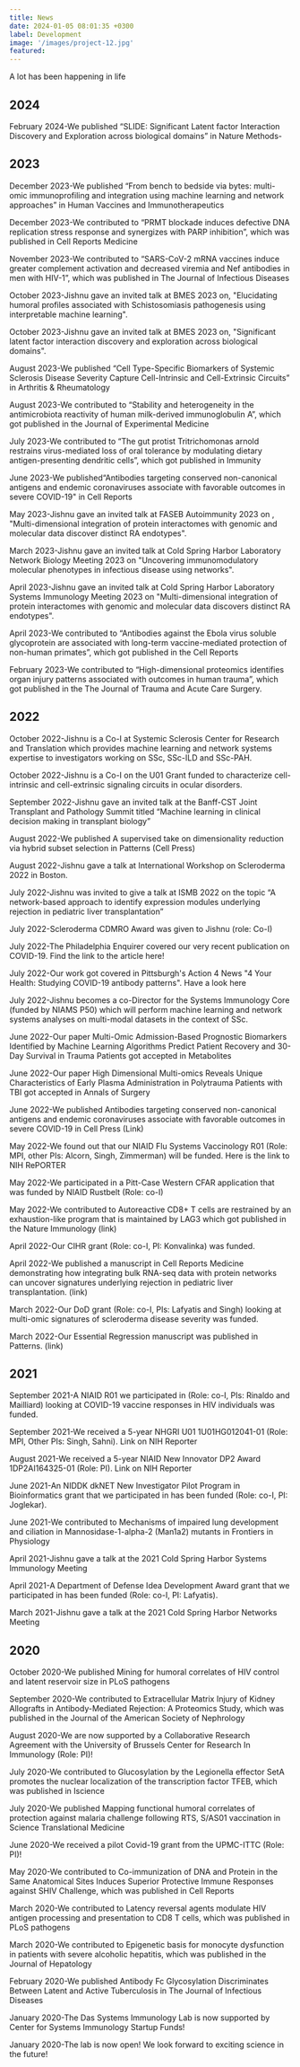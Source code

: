 ```yaml
---
title: News
date: 2024-01-05 08:01:35 +0300
label: Development
image: '/images/project-12.jpg'
featured:
---
```


A lot has been happening in life

## 2024

February 2024-We published “SLIDE: Significant Latent factor Interaction Discovery and Exploration across biological domains” in Nature Methods-

## 2023

December 2023-We published “From bench to bedside via bytes: multi-omic immunoprofiling and integration using machine learning and network approaches” in Human Vaccines and Immunotherapeutics

December 2023-We contributed to “PRMT blockade induces defective DNA replication stress response and synergizes with PARP inhibition”, which was published in Cell Reports Medicine

November 2023-We contributed to “SARS-CoV-2 mRNA vaccines induce greater complement activation and decreased viremia and Nef antibodies in men with HIV-1”, which was published in The Journal of Infectious Diseases

October 2023-Jishnu gave an invited talk at BMES 2023 on, "Elucidating humoral profiles associated with Schistosomiasis pathogenesis using interpretable machine learning".

October 2023-Jishnu gave an invited talk at BMES 2023 on, "Significant latent factor interaction discovery and exploration across biological domains".

August 2023-We published “Cell Type-Specific Biomarkers of Systemic Sclerosis Disease Severity Capture Cell-Intrinsic and Cell-Extrinsic Circuits” in Arthritis & Rheumatology

August 2023-We contributed to “Stability and heterogeneity in the antimicrobiota reactivity of human milk-derived immunoglobulin A”, which got published in the Journal of Experimental Medicine

July 2023-We contributed to “The gut protist Tritrichomonas arnold restrains virus-mediated loss of oral tolerance by modulating dietary antigen-presenting dendritic cells”, which got published in Immunity

June 2023-We published“Antibodies targeting conserved non-canonical antigens and endemic coronaviruses associate with favorable outcomes in severe COVID-19" in Cell Reports

May 2023-Jishnu gave an invited talk at FASEB Autoimmunity 2023 on , "Multi-dimensional integration of protein interactomes with genomic and molecular data discover distinct RA endotypes".

March 2023-Jishnu gave an invited talk at Cold Spring Harbor Laboratory Network Biology Meeting 2023 on "Uncovering immunomodulatory molecular phenotypes in infectious disease using networks".

April 2023-Jishnu gave an invited talk at Cold Spring Harbor Laboratory Systems Immunology Meeting 2023 on "Multi-dimensional integration of protein interactomes with genomic and molecular data discovers distinct RA endotypes".

April 2023-We contributed to “Antibodies against the Ebola virus soluble glycoprotein are associated with long-term vaccine-mediated protection of non-human primates”, which got published in the Cell Reports

February 2023-We contributed to “High-dimensional proteomics identifies organ injury patterns associated with outcomes in human trauma”, which got published in the The Journal of Trauma and Acute Care Surgery.

## 2022

October 2022-Jishnu is a Co-I at Systemic Sclerosis Center for Research and Translation which provides machine learning and network systems expertise to investigators working on SSc, SSc-ILD and SSc-PAH.

October 2022-Jishnu is a Co-I on the U01 Grant funded to characterize cell-intrinsic and cell-extrinsic signaling circuits in ocular disorders.

September 2022-Jishnu gave an invited talk at the Banff-CST Joint Transplant and Pathology Summit titled “Machine learning in clinical decision making in transplant biology”

August 2022-We published A supervised take on dimensionality reduction via hybrid subset selection in Patterns (Cell Press)

August 2022-Jishnu gave a talk at International Workshop on Scleroderma 2022 in Boston.

July 2022-Jishnu was invited to give a talk at ISMB 2022 on the topic “A network-based approach to identify expression modules underlying rejection in pediatric liver transplantation”

July 2022-Scleroderma CDMRO Award was given to Jishnu (role: Co-I)

July 2022-The Philadelphia Enquirer covered our very recent publication on COVID-19. Find the link to the article here! 

July 2022-Our work got covered in Pittsburgh's Action 4 News "4 Your Health: Studying COVID-19 antibody patterns". Have a look here

July 2022-Jishnu becomes a co-Director for the Systems Immunology Core (funded by NIAMS P50) which will perform machine learning and network systems analyses on multi-modal datasets in the context of SSc.

June 2022-Our paper Multi-Omic Admission-Based Prognostic Biomarkers Identified by Machine Learning Algorithms Predict Patient Recovery and 30-Day Survival in Trauma Patients got accepted in Metabolites

June 2022-Our paper High Dimensional Multi-omics Reveals Unique Characteristics of Early Plasma Administration in Polytrauma Patients with TBI got accepted in Annals of Surgery

June 2022-We published Antibodies targeting conserved non-canonical antigens and endemic coronaviruses associate with favorable outcomes in severe COVID-19 in Cell Press (Link)

May 2022-We found out that our NIAID Flu Systems Vaccinology R01 (Role: MPI, other PIs: Alcorn, Singh, Zimmerman) will be funded. Here is the link to NIH RePORTER

May 2022-We participated in a Pitt-Case Western CFAR application that was funded by NIAID Rustbelt (Role: co-I)

May 2022-We contributed to Autoreactive CD8+ T cells are restrained by an exhaustion-like program that is maintained by LAG3  which got published in the Nature Immunology (link)

April 2022-Our CIHR grant (Role: co-I, PI: Konvalinka) was funded.

April 2022-We published a manuscript in Cell Reports Medicine demonstrating how integrating bulk RNA-seq data with protein networks can uncover signatures underlying rejection in pediatric liver transplantation. (link)

March 2022-Our DoD grant (Role: co-I, PIs: Lafyatis and Singh) looking at multi-omic signatures of scleroderma disease severity was funded.

March 2022-Our Essential Regression manuscript was published in Patterns. (link)

## 2021

September 2021-A NIAID R01 we participated in (Role: co-I, PIs: Rinaldo and Mailliard) looking at COVID-19 vaccine responses in HIV individuals was funded.

September 2021-We received a 5-year NHGRI U01 1U01HG012041-01 (Role: MPI, Other PIs: Singh, Sahni). Link on NIH Reporter 

August 2021-We received a 5-year NIAID New Innovator DP2 Award 1DP2AI164325-01 (Role: PI). Link on NIH Reporter

June 2021-An NIDDK dkNET New Investigator Pilot Program in Bioinformatics grant that we participated in has been funded (Role: co-I, PI: Joglekar).

June 2021-We contributed to Mechanisms of impaired lung development and ciliation in Mannosidase-1-alpha-2 (Man1a2) mutants in Frontiers in Physiology

April 2021-Jishnu gave a talk at the 2021 Cold Spring Harbor Systems Immunology Meeting

April 2021-A Department of Defense Idea Development Award grant that we participated in has been funded (Role: co-I, PI: Lafyatis).

March 2021-Jishnu gave a talk at the 2021 Cold Spring Harbor Networks Meeting

## 2020

October 2020-We published Mining for humoral correlates of HIV control and latent reservoir size in PLoS pathogens

September 2020-We contributed to Extracellular Matrix Injury of Kidney Allografts in Antibody-Mediated Rejection: A Proteomics Study, which was published in the Journal of the American Society of Nephrology

August 2020-We are now supported by a Collaborative Research Agreement with the University of Brussels Center for Research In Immunology (Role: PI)!

July 2020-We contributed to Glucosylation by the Legionella effector SetA promotes the nuclear localization of the transcription factor TFEB, which was published in Iscience

July 2020-We published Mapping functional humoral correlates of protection against malaria challenge following RTS, S/AS01 vaccination in Science Translational Medicine

June 2020-We received a pilot Covid-19 grant from the UPMC-ITTC (Role: PI)!

May 2020-We contributed to Co-immunization of DNA and Protein in the Same Anatomical Sites Induces Superior Protective Immune Responses against SHIV Challenge, which was published in Cell Reports

March 2020-We contributed to Latency reversal agents modulate HIV antigen processing and presentation to CD8 T cells, which was published in PLoS pathogens

March 2020-We contributed to Epigenetic basis for monocyte dysfunction in patients with severe alcoholic hepatitis, which was published in the Journal of Hepatology

February 2020-We published Antibody Fc Glycosylation Discriminates Between Latent and Active Tuberculosis in The Journal of Infectious Diseases

January 2020-The Das Systems Immunology Lab is now supported by Center for Systems Immunology Startup Funds!

January 2020-The lab is now open! We look forward to exciting science in the future!


